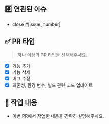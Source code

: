 ## #️⃣ 연관된 이슈

- close #[issue_number]

## ✅ PR 타입

> 하나 이상의 PR 타입을 선택해주세요.

- [x] 기능 추가
- [x] 기능 삭제
- [x] 버그 수정
- [x] 의존성, 환경 변수, 빌드 관련 코드 업데이트

## 📝 작업 내용
-  이번 PR에서 작업한 내용을 간략히 설명해주세요.